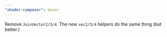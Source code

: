 ```yaml
---
"shader-composer": minor
---
```


Remove `JoinVector2/3/4`. The new `vec2/3/4` helpers do the same thing (but better.)
